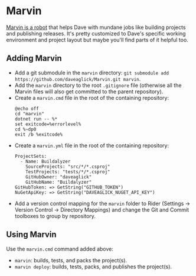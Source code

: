 # Marvin
[Marvin is a robot](https://en.wikipedia.org/wiki/Marvin_the_Paranoid_Android) that helps Dave with mundane jobs like building projects and publishing releases. It's pretty customized to Dave's specific working environment and project layout but maybe you'll find parts of it helpful too.

## Adding Marvin

- Add a git submodule in the `marvin` directory: `git submodule add https://github.com/daveaglick/Marvin.git marvin`.
- Add the `marvin` directory to the root `.gitignore` file (otherwise all the Marvin files will also get committed to the parent repository).
- Create a `marvin.cmd` file in the root of the containing repository:
  ```
  @echo off
  cd "marvin"
  dotnet run -- %*
  set exitcode=%errorlevel%
  cd %~dp0
  exit /b %exitcode%
  ```
- Create a `marvin.yml` file in the root of the containing repository:
  ```
  ProjectSets:
    - Name: Buildalyzer
      SourceProjects: "src/*/*.csproj"
      TestProjects: "tests/*/*.csproj"
      GitHubOwner: "daveaglick"
      GitHubName: "Buildalyzer"
  GitHubToken: => GetString("GITHUB_TOKEN")
  NuGetApiKey: => GetString("DAVEAGLICK_NUGET_API_KEY")
  ```
- Add a version control mapping for the `marvin` folder to Rider (Settings -> Version Control -> Directory Mappings) and change the Git and Commit toolboxes to group by repository.

## Using Marvin

Use the `marvin.cmd` command added above:
- `marvin`: builds, tests, and packs the project(s).
- `marvin deploy`: builds, tests, packs, and publishes the project(s).
